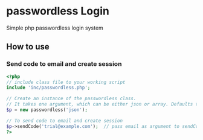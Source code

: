 # passwordless Login
Simple php passwordless login system

## How to use

### Send code to email and create session
```php
<?php
// include class file to your working script
include 'inc/passwordless.php';

// Create an instance of the passwordless class.
// It takes one argument, which can be either json or array. Defaults to json if no argument is passed
$p = new passwordless('json');

// To send code to email and create session
$p->sendCode('trial@example.com');  // pass email as argument to sendCode() method
?>
```
